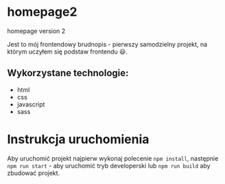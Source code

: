 # homepage2
 homepage version 2

Jest to mój frontendowy brudnopis - pierwszy samodzielny projekt, na którym uczyłem się podstaw frontendu 😃.

## Wykorzystane technologie:

- html
- css
- javascript
- sass

# Instrukcja uruchomienia

Aby uruchomić projekt najpierw wykonaj polecenie `npm install`, następnie `npm run start` - aby uruchomić tryb developerski lub `npm run build` aby zbudować projekt.


